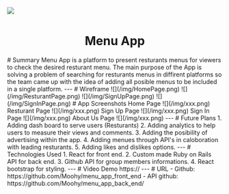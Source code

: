 # ![](https://ga-dash.s3.amazonaws.com/production/assets/logo-9f88ae6c9c3871690e33280fcf557f33.png)
<h1 align="center"> Menu App </h1>
# Summary
Menu App is a platform to present resturants menus for viewers to check the desired resturant menu. The main purpose of the App is solving a problem of searching for resturants menus in diffirent platforms so the team came up with the idea of adding all posible menus to be included in a single platform.
---
# Wireframe
![](/img/HomePage.png)
![](/img/ResturantPage.png)
![](/img/SignUpPage.png)
![](/img/SignInPage.png)
# App Screenshots
Home Page
![](/img/xxx.png)
Resturant Page
![](/img/xxx.png)
Sign Up Page
![](/img/xxx.png)
Sign In Page
![](/img/xxx.png)
About Us Page
![](/img/xxx.png)
---
# Future Plans
1. Adding dash board to serve users (Resturants) 
2. Adding analytics to help users to measure their views and comments. 
3. Adding the posibility of advertising within the app.
4. Adding menues through API's in caloboration with leading resturants.
5. Adding likes and dislikes options.
---
# Technologies Used
1. React for front end. 
2. Custom made Ruby on Rails API for back end.
3. Github API for group members informations. 
4. React bootstrap for styling.
---
# Video Demo
https://
---
# URL
 - Github: https://github.com/Moohy/menu_app_front_end
 - API github: https://github.com/Moohy/menu_app_back_end/